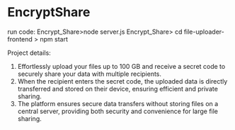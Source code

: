 # EncryptShare
run code:
Encrypt_Share>node server.js
Encrypt_Share> cd file-uploader-frontend > npm start

Project details:
1. Effortlessly upload your files up to 100 GB and receive a secret code to securely share your data with
multiple recipients.
2. When the recipient enters the secret code, the uploaded data is directly transferred and stored on their
device, ensuring efficient and private sharing.
3. The platform ensures secure data transfers without storing files on a central server, providing both security
and convenience for large file sharing.
